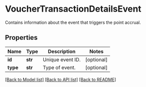 # VoucherTransactionDetailsEvent

Contains information about the event that triggers the point accrual.

## Properties

Name | Type | Description | Notes
------------ | ------------- | ------------- | -------------
**id** | **str** | Unique event ID. | [optional] 
**type** | **str** | Type of event. | [optional] 

[[Back to Model list]](../README.md#documentation-for-models) [[Back to API list]](../README.md#documentation-for-api-endpoints) [[Back to README]](../README.md)


